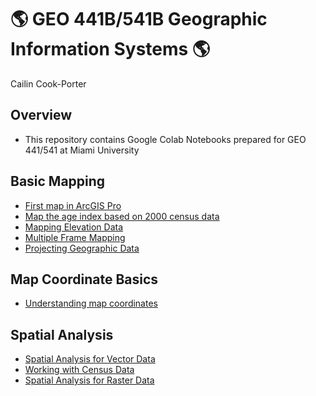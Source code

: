 # 🌎 GEO 441B/541B Geographic Information Systems 🌎

Cailin Cook-Porter

## Overview
- This repository contains Google Colab Notebooks prepared for GEO 441/541 at Miami University

## Basic Mapping

- [First map in ArcGIS Pro](https://github.com/cookpoca/gis-project-portfolio-geo441-541b/blob/main/Basic_Mapping/first-arcgis-mapping.ipynb)
- [Map the age index based on 2000 census data](https://github.com/cookpoca/gis-project-portfolio-geo441-541b/blob/main/Basic_Mapping/age-index-mapping.ipynb)
- [Mapping Elevation Data](https://github.com/cookpoca/gis-project-portfolio-geo441-541b/blob/main/Basic_Mapping/Mapping_Elevation_Data.ipynb)
- [Multiple Frame Mapping](https://github.com/cookpoca/gis-project-portfolio-geo441-541b/blob/main/Basic_Mapping/Multiple_Map_Frames.ipynb)
- [Projecting Geographic Data](https://github.com/cookpoca/gis-project-portfolio-geo441-541b/blob/main/Basic_Mapping/Projecting_Geographic_Data.ipynb)

## Map Coordinate Basics

- [Understanding map coordinates](https://github.com/cookpoca/gis-project-portfolio-geo441-541b/blob/main/Map_Coordinate_Basics/understanding-coordinates.ipynb)

## Spatial Analysis

- [Spatial Analysis for Vector Data](https://github.com/cookpoca/gis-project-portfolio-geo441-541b/blob/main/Spatial_Analysis/Spatial_Analysis_For_Vector_Data.ipynb)
- [Working with Census Data](https://github.com/cookpoca/gis-project-portfolio-geo441-541b/blob/main/Spatial_Analysis/Working_With_Census_Data.ipynb)
- [Spatial Analysis for Raster Data](https://github.com/cookpoca/gis-project-portfolio-geo441-541b/blob/main/Spatial_Analysis/Spatial_Analysis_For_Raster_Data.ipynb)

